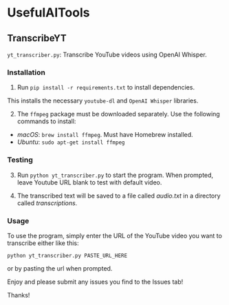 # UsefulAITools

## TranscribeYT
```yt_transcriber.py```: Transcribe YouTube videos using OpenAI Whisper.

### Installation 
1. Run ```pip install -r requirements.txt``` to install dependencies.
 
This installs the necessary `youtube-dl` and `OpenAI Whisper` libraries.

2. The `ffmpeg` package must be downloaded separately. Use the following commands to install:
- *macOS*: ```brew install ffmpeg```. Must have Homebrew installed.
- *Ubuntu*: ```sudo apt-get install ffmpeg```

### Testing
3. Run ```python yt_transcriber.py``` to start the program. When prompted, leave 
Youtube URL blank to test with default video.

4. The transcribed text will be saved to a file called *audio.txt* in 
a directory called *transcriptions*.

### Usage
To use the program, simply enter the URL of the YouTube video you want to transcribe either like this:

```python yt_transcriber.py PASTE_URL_HERE```

or by pasting the url when prompted.

Enjoy and please submit any issues you find to the Issues tab!

Thanks!

